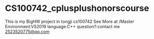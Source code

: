 # CS100742_cplusplushonorscourse
This is my BigHW project in tongji cs100742
See More at /Master
Environment:VS2019 
language:C++
question?:contact me 2523520775@qq.com
